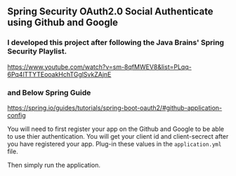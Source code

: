 ## Spring Security OAuth2.0 Social Authenticate using Github and Google

### I developed this project after following the Java Brains'  Spring Security Playlist.

https://www.youtube.com/watch?v=sm-8qfMWEV8&list=PLqq-6Pq4lTTYTEooakHchTGglSvkZAjnE

### and Below Spring Guide
https://spring.io/guides/tutorials/spring-boot-oauth2/#github-application-config

You will need to first register your app on the Github and Google to be able to use thier authentication.
You will get your client id and client-secrect after you have registered your app.
Plug-in these values in the `application.yml` file.

Then simply run the application.
